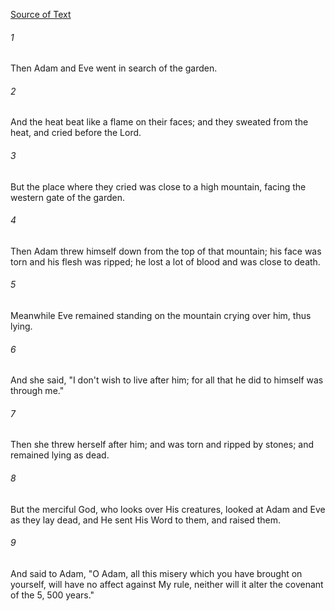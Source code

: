 [Source of Text](https://github.com/scrollmapper/bible_databases_deuterocanonical)

###### 1
Then Adam and Eve went in search of the garden.

###### 2
And the heat beat like a flame on their faces; and they sweated from
the heat, and cried before the Lord.

###### 3
But the place where they cried was close to a high mountain, facing
the western gate of the garden.

###### 4
Then Adam threw himself down from the top of that mountain; his face
was torn and his flesh was ripped; he lost a lot of blood and was close
to death.

###### 5
Meanwhile Eve remained standing on the mountain crying over him, thus
lying.

###### 6
And she said, "I don't wish to live after him; for all that he did to
himself was through me."

###### 7
Then she threw herself after him; and was torn and ripped by stones;
and remained lying as dead.

###### 8
But the merciful God, who looks over His creatures, looked at Adam
and Eve as they lay dead, and He sent His Word to them, and raised them.

###### 9
And said to Adam, "O Adam, all this misery which you have brought on
yourself, will have no affect against My rule, neither will it alter
the covenant of the 5, 500 years."